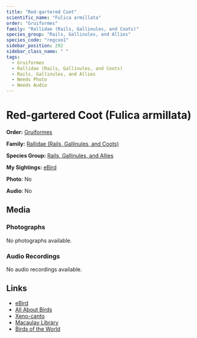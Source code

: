 ```yaml
---
title: "Red-gartered Coot"
scientific_name: "Fulica armillata"
order: "Gruiformes"
family: "Rallidae (Rails, Gallinules, and Coots)"
species_group: "Rails, Gallinules, and Allies"
species_code: "regcoo1"
sidebar_position: 292
sidebar_class_name: " "
tags: 
  - Gruiformes
  - Rallidae (Rails, Gallinules, and Coots)
  - Rails, Gallinules, and Allies
  - Needs Photo
  - Needs Audio
---
```


# Red-gartered Coot (Fulica armillata)

**Order:** [Gruiformes](/tags/gruiformes)

**Family:** [Rallidae (Rails, Gallinules, and Coots)](/tags/rallidae-rails-gallinules-and-coots)

**Species Group:** [Rails, Gallinules, and Allies](/tags/rails-gallinules-and-allies)

**My Sightings:** [eBird](https://ebird.org/lifelist?r=world&time=life&spp=regcoo1)

**Photo**: No 

**Audio**: No

## Media
### Photographs
No photographs available.

### Audio Recordings
No audio recordings available.

## Links
* [eBird](https://ebird.org/species/regcoo1) 
* [All About Birds](https://www.allaboutbirds.org/guide/regcoo1) 
* [Xeno-canto](https://www.xeno-canto.org/species/fulica-armillata) 
* [Macaulay Library](https://search.macaulaylibrary.org/catalog?taxonCode=regcoo1&sort=rating_rank_desc)
* [Birds of the World](https://birdsoftheworld.org/bow/species/regcoo1)
